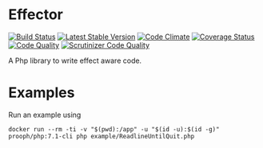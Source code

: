 # Effector

[![Build Status](https://travis-ci.org/marcosh/effector.svg?branch=master)](https://travis-ci.org/marcosh/effector)
[![Latest Stable Version](https://poser.pugx.org/marcosh/effector/v/stable)](https://packagist.org/packages/marcosh/effector)
[![Code Climate](https://codeclimate.com/github/marcosh/effector/badges/gpa.svg)](https://codeclimate.com/github/marcosh/effector)
[![Coverage Status](https://coveralls.io/repos/github/marcosh/effector/badge.svg?branch=master)](https://coveralls.io/github/marcosh/effector?branch=master)
[![Code Quality](https://api.codacy.com/project/badge/grade/ff95c3e5360649638c61f2834bffd8b2)](https://www.codacy.com/app/marcosh/effector/dashboard)
[![Scrutinizer Code Quality](https://scrutinizer-ci.com/g/marcosh/effector/badges/quality-score.png?b=master)](https://scrutinizer-ci.com/g/marcosh/effector/?branch=master)

A Php library to write effect aware code.

# Examples

Run an example using

```
docker run --rm -ti -v "$(pwd):/app" -u "$(id -u):$(id -g)" prooph/php:7.1-cli php example/ReadlineUntilQuit.php
```